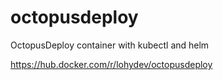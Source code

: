 # octopusdeploy
OctopusDeploy container with kubectl and helm

https://hub.docker.com/r/lohydev/octopusdeploy
